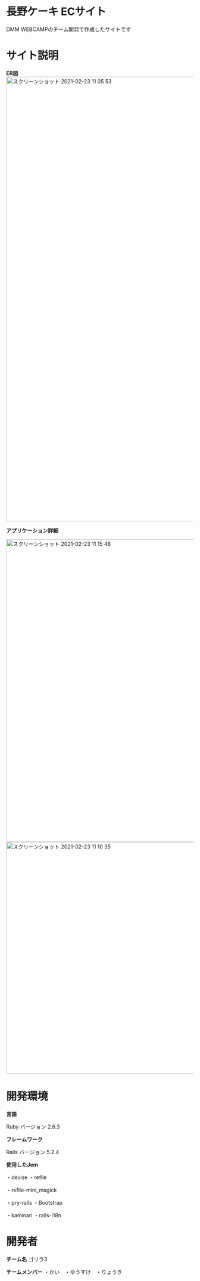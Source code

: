 # 長野ケーキ ECサイト
DMM WEBCAMPのチーム開発で作成したサイトです

# サイト説明
**ER図**
<img width="1194" alt="スクリーンショット 2021-02-23 11 05 53" src="https://user-images.githubusercontent.com/76934756/108793672-6e09a680-75c7-11eb-9179-5f0af1e43604.png">

**アプリケーション詳細**


<img width="813" alt="スクリーンショット 2021-02-23 11 15 48" src="https://user-images.githubusercontent.com/76934756/108794197-acec2c00-75c8-11eb-92d9-a53188b3d3a7.png">
<img width="622" alt="スクリーンショット 2021-02-23 11 10 35" src="https://user-images.githubusercontent.com/76934756/108793929-11f35200-75c8-11eb-9fe8-f99416ea8b0b.png">


# 開発環境
**言語**

Ruby バージョン 2.6.3

**フレームワーク**

Rails バージョン 5.2.4

**使用したJem**

・devise        ・refile

・refile-mini_magick

・pry-rails   ・Bootstrap

・kaminari    ・rails-i18n

# 開発者

**チーム名**
ゴリラ3

**チームメンバー**
・かい　・ゆうすけ　・りょうき
